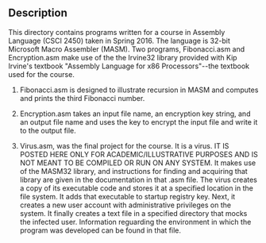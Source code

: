 ## Description
This directory contains programs written for a course in Assembly Language (CSCI 2450) taken in Spring 2016. The language is 32-bit Microsoft Macro Assembler (MASM). Two programs, Fibonacci.asm and Encryption.asm make use of the the Irvine32 library provided with Kip Irvine's textbook "Assembly Language for x86 Processors"--the textbook used for the course. 

1. Fibonacci.asm is designed to illustrate recursion in MASM and computes and prints the third Fibonacci number. 

1. Encryption.asm takes an input file name, an encryption key string, and an output file name and uses the key to encrypt the input file and write it to the output file. 

1. Virus.asm, was the final project for the course. It is a virus. IT IS POSTED HERE ONLY FOR ACADEMIC/ILLUSTRATIVE PURPOSES AND IS NOT MEANT TO BE COMPILED OR RUN ON ANY SYSTEM. It makes use of the MASM32 library, and instructions for finding and acquiring that library are given in the documentation in that .asm file. The virus creates a copy of its executable code and stores it at a specified location in the file system. It adds that executable to startup registry key. Next, it creates a new user account with administrative privileges on the system. It finally creates a text file in a specified directory that mocks the infected user. Information reguarding the environment in which the program was developed can be found in that file. 

